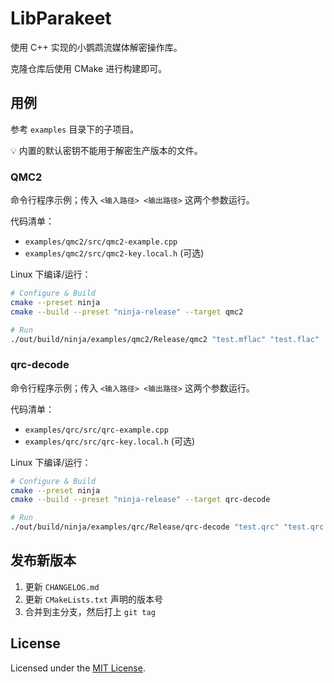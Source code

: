 # LibParakeet

使用 C++ 实现的小鹦鹉流媒体解密操作库。

克隆仓库后使用 CMake 进行构建即可。

## 用例

参考 `examples` 目录下的子项目。

💡 内置的默认密钥不能用于解密生产版本的文件。

### QMC2

命令行程序示例；传入 `<输入路径> <输出路径>` 这两个参数运行。

代码清单：

* `examples/qmc2/src/qmc2-example.cpp`
* `examples/qmc2/src/qmc2-key.local.h` (可选)

Linux 下编译/运行：

```bash
# Configure & Build
cmake --preset ninja
cmake --build --preset "ninja-release" --target qmc2

# Run
./out/build/ninja/examples/qmc2/Release/qmc2 "test.mflac" "test.flac"
```

### qrc-decode

命令行程序示例；传入 `<输入路径> <输出路径>` 这两个参数运行。

代码清单：

* `examples/qrc/src/qrc-example.cpp`
* `examples/qrc/src/qrc-key.local.h` (可选)

Linux 下编译/运行：

```bash
# Configure & Build
cmake --preset ninja
cmake --build --preset "ninja-release" --target qrc-decode

# Run
./out/build/ninja/examples/qrc/Release/qrc-decode "test.qrc" "test.qrc.xml"
```

## 发布新版本

1. 更新 `CHANGELOG.md`
2. 更新 `CMakeLists.txt` 声明的版本号
3. 合并到主分支，然后打上 `git tag`

## License

Licensed under the [MIT License](LICENSE.txt).
